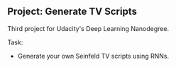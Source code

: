 ## Project: Generate TV Scripts

Third project for Udacity's Deep Learning Nanodegree.

Task:
- Generate your own Seinfeld TV scripts using RNNs.
